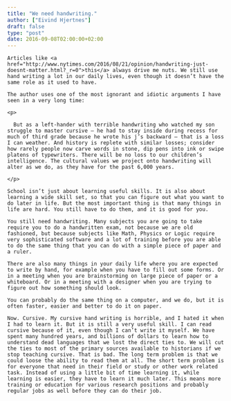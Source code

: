 ```yaml
---
title: "We need handwriting."
author: ["Eivind Hjertnes"]
draft: false
type: "post"
date: 2016-09-08T02:00:00+02:00
---
```


<div class="HTML">
  <div></div>

<p>

</div>

```text
Articles like <a href="http://www.nytimes.com/2016/08/21/opinion/handwriting-just-doesnt-matter.html?_r=0">this</a> always drive me nuts. We still use hand writing a lot in our daily lives, even though it doesn’t have the same role as it used to have.
```

<div class="HTML">
  <div></div>

</p>

</div>

<div class="HTML">
  <div></div>

<p>

</div>

```text
The author uses one of the most ignorant and idiotic arguments I have seen in a very long time:
```

<div class="HTML">
  <div></div>

</p>

</div>

<div class="HTML">
  <div></div>

<blockquote>

</div>

```text
<p>

  But as a left-hander with terrible handwriting who watched my son struggle to master cursive — he had to stay inside during recess for much of third grade because he wrote his j’s backward — that is a loss I can weather. And history is replete with similar losses; consider how rarely people now carve words in stone, dip pens into ink or swipe platens of typewriters. There will be no loss to our children’s intelligence. The cultural values we project onto handwriting will alter as we do, as they have for the past 6,000 years.

</p>
```

<div class="HTML">
  <div></div>

</blockquote>

</div>

<div class="HTML">
  <div></div>

<p>

</div>

```text
School isn’t just about learning useful skills. It is also about learning a wide skill set, so that you can figure out what you want to do later in life. But the most important thing is that many things in life are hard. You still have to do them, and it is good for you.
```

<div class="HTML">
  <div></div>

</p>

</div>

<div class="HTML">
  <div></div>

<p>

</div>

```text
You still need handwriting. Many subjects you are going to take require you to do a handwritten exam, not because we are old fashioned, but because subjects like Math, Physics or Logic require very sophisticated software and a lot of training before you are able to do the same thing that you can do with a simple piece of paper and a ruler.
```

<div class="HTML">
  <div></div>

</p>

</div>

<div class="HTML">
  <div></div>

<p>

</div>

```text
There are also many things in your daily life where you are expected to write by hand, for example when you have to fill out some forms. Or in a meeting when you are brainstorming on large piece of paper or a whiteboard. Or in a meeting with a designer when you are trying to figure out how something should look.
```

<div class="HTML">
  <div></div>

</p>

</div>

<div class="HTML">
  <div></div>

<p>

</div>

```text
You can probably do the same thing on a computer, and we do, but it is often faster, easier and better to do it on paper.
```

<div class="HTML">
  <div></div>

</p>

</div>

<div class="HTML">
  <div></div>

<p>

</div>

```text
Now. Cursive. My cursive hand writing is horrible, and I hated it when I had to learn it. But it is still a very useful skill. I can read cursive because of it, even though I can’t write it myself. We have spent many hundred years, and billions of dollars to learn how to understand dead languages that we lost the direct ties to. We will cut the ties to most of the primary sources available to historians if we stop teaching cursive. That is bad. The long term problem is that we could loose the ability to read them at all. The short term problem is for everyone that need in their field or study or other work related task. Instead of using a little bit of time learning it, while learning is easier, they have to learn it much later. This means more training or education for various research positions and probably regular jobs as well before they can do their job.
```

<div class="HTML">
  <div></div>

</p>

</div>

